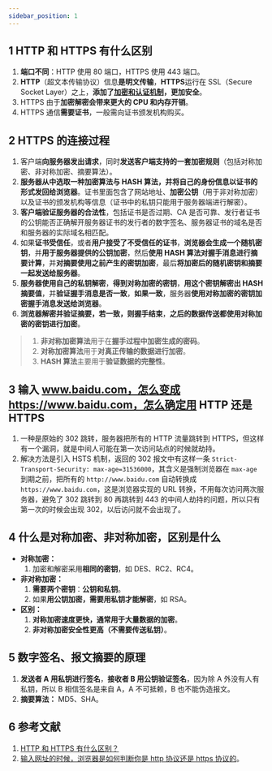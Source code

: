 ```yaml
---
sidebar_position: 1
---
```


## 1 HTTP 和 HTTPS 有什么区别

1. **端口不同**：HTTP 使用 80 端口，HTTPS 使用 443 端口。
2. **HTTP**（超文本传输协议）信息**是明文传输**，**HTTPS**运行在 SSL（Secure Socket Layer）之上，**添加了[加密和认证机制](https://notebook.grayson.top/project-26/doc-797)，更加安全**。
3. HTTPS 由于**加密解密会带来更大的 CPU 和内存开销**。
4. HTTPS 通信**需要证书**，一般需向证书颁发机构购买。

## 2 HTTPS 的连接过程

1. 客户端**向服务器发出请求**，同时**发送客户端支持的一套加密规则**（包括对称加密、非对称加密、摘要算法）。
2. **服务器从中选取一种加密算法与 HASH 算法，并将自己的身份信息以证书的形式发回给浏览器**。证书里面包含了网站地址、**加密公钥**（用于非对称加密）以及证书的颁发机构等信息（证书中的私钥只能用于服务器端进行解密）。
3. **客户端验证服务器的合法性**，包括证书是否过期、CA 是否可靠、发行者证书的公钥能否正确解开服务器证书的发行者的数字签名、服务器证书的域名是否和服务器的实际域名相匹配。
4. 如果**证书受信任**，或者**用户接受了不受信任的证书**，**浏览器会生成一个随机密钥**，并**用于服务器提供的公钥加密**，然后**使用 HASH 算法对握手消息进行摘要计算**，并**对摘要使用之前产生的密钥加密**，最后**将加密后的随机密钥和摘要一起发送给服务器**。
5. **服务器使用自己的私钥解密**，**得到对称加密的密钥**，**用这个密钥解密出 HASH 摘要值**，并**验证握手消息是否一致**，**如果一致**，服务器**使用对称加密的密钥加密握手消息发送给浏览器**。
6. **浏览器解密并验证摘要，若一致，则握手结束**，**之后的数据传送都使用对称加密的密钥进行加密**。

> 1. **非对称加密算法**用于在**握手过程中加密生成的密码**。
> 2. **对称加密算法**用于**对真正传输的数据进行加密**。
> 3. **HASH 算法**主要用于**验证数据的完整性**。

## 3 输入 www.baidu.com，怎么变成 https://www.baidu.com，怎么确定用 HTTP 还是 HTTPS

1. 一种是原始的 302 跳转，服务器把所有的 HTTP 流量跳转到 HTTPS，但这样有一个漏洞，就是中间人可能在第一次访问站点的时候就劫持。
2. 解决方法是引入 HSTS 机制，返回的 302 报文中有这样一条 `Strict-Transport-Security: max-age=31536000`，其含义是强制浏览器在 `max-age` 到期之前，把所有的 `http://www.baidu.com` 自动转换成 `https://www.baidu.com`，这是浏览器实现的 URL 转换，不用每次访问两次服务器，避免了 302 跳转到 80 再跳转到 443 的中间人劫持的问题，所以只有第一次的时候会出现 302，以后访问就不会出现了。

## 4 什么是对称加密、非对称加密，区别是什么

* **对称加密：**
  1. 加密和解密采用**相同的密钥**，如 DES、RC2、RC4。
* **非对称加密：**
  1. **需要两个密钥**：**公钥和私钥**。
  2. 如果**用公钥加密，需要用私钥才能解密**，如 RSA。
* **区别：**
  1. **对称加密速度更快，通常用于大量数据的加密**。
  2. **非对称加密安全性更高（不需要传送私钥）**。

## 5 数字签名、报文摘要的原理

1. **发送者 A 用私钥进行签名**，**接收者 B 用公钥验证签名**，因为除 A 外没有人有私钥，所以 B 相信签名是来自 A，A 不可抵赖，B 也不能伪造报文。
2. **摘要算法：** MD5、SHA。

## 6 参考文献

1. [HTTP 和 HTTPS 有什么区别？](https://github.com/wolverinn/Waking-Up/blob/master/Computer%20Network.md#HTTP%E5%92%8CHTTPS%E6%9C%89%E4%BB%80%E4%B9%88%E5%8C%BA%E5%88%AB)
2. [输入网址的时候，浏览器是如何判断你是 http 协议还是 https 协议的](https://blog.csdn.net/gui951753/article/details/82227800)。
